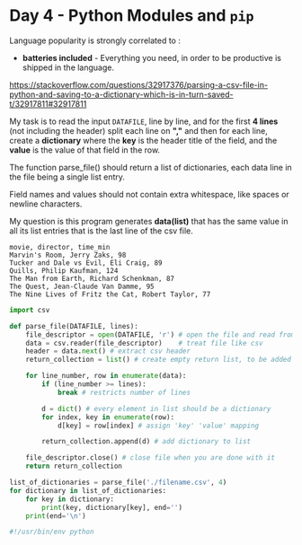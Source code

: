 # Day 4 - Python Modules and `pip`
Language popularity is strongly correlated to :
- **batteries included** - Everything you need, in order to be productive is shipped in the language.

https://stackoverflow.com/questions/32917376/parsing-a-csv-file-in-python-and-saving-to-a-dictionary-which-is-in-turn-saved-t/32917811#32917811

My task is to read the input `DATAFILE`, line by line, and for the first **4 lines** (not including the header) split each line on **","** and then for each line, create a **dictionary** where the **key** is the header title of the field, and the **value** is the value of that field in the row.

The function parse_file() should return a list of dictionaries, each data line in the file being a single list entry.

Field names and values should not contain extra whitespace, like spaces or newline characters.

My question is this program generates **data(list)** that has the same value in all its list entries that is the last line of the csv file.

```csv
movie, director, time_min
Marvin's Room, Jerry Zaks, 98
Tucker and Dale vs Evil, Eli Craig, 89
Quills, Philip Kaufman, 124
The Man from Earth, Richard Schenkman, 87
The Quest, Jean-Claude Van Damme, 95
The Nine Lives of Fritz the Cat, Robert Taylor, 77
```
```python
import csv

def parse_file(DATAFILE, lines):
    file_descriptor = open(DATAFILE, 'r') # open the file and read from it
    data = csv.reader(file_descriptor)    # treat file like csv
    header = data.next() # extract csv header
    return_collection = list() # create empty return list, to be added to

    for line_number, row in enumerate(data):
        if (line_number >= lines):
            break # restricts number of lines

        d = dict() # every element in list should be a dictionary
        for index, key in enumerate(row):
            d[key] = row[index] # assign 'key' 'value' mapping

        return_collection.append(d) # add dictionary to list

    file_descriptor.close() # close file when you are done with it
    return return_collection

list_of_dictionaries = parse_file('./filename.csv', 4)
for dictionary in list_of_dictionaries:
    for key in dictionary:
        print(key, dictionary[key], end='')
    print(end='\n')
```

```python
#!/usr/bin/env python

```
